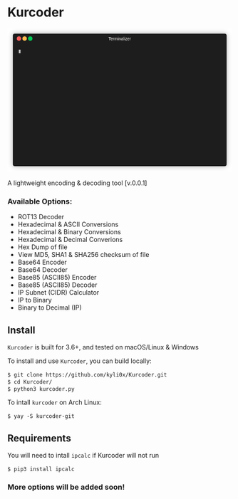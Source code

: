 # Kurcoder

![gif](running.gif)

A lightweight encoding & decoding tool [v.0.0.1]


### Available Options:
- ROT13 Decoder
- Hexadecimal & ASCII Conversions
- Hexadecimal & Binary Conversions
- Hexadecimal & Decimal Converions
- Hex Dump of file
- View MD5, SHA1 & SHA256 checksum of file
- Base64 Encoder
- Base64 Decoder
- Base85 (ASCII85) Encoder
- Base85 (ASCII85) Decoder
- IP Subnet (CIDR) Calculator
- IP to Binary
- Binary to Decimal (IP)
## Install
`Kurcoder` is built for 3.6+, and tested on macOS/Linux & Windows

To install and use `Kurcoder`, you can build locally:
```
$ git clone https://github.com/kyli0x/Kurcoder.git 
$ cd Kurcoder/
$ python3 kurcoder.py
```
To intall `kurcoder` on Arch Linux:
```
$ yay -S kurcoder-git
```

## Requirements
You will need to intall `ipcalc` if Kurcoder will not run
```
$ pip3 install ipcalc
```

### More options will be added soon!

